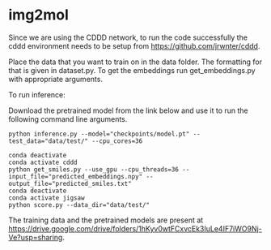 # img2mol


Since we are using the CDDD network, to run the code successfully the cddd environment needs to be setup
from https://github.com/jrwnter/cddd.


Place the data that you want  to train on in the data folder. The formatting for that is given in dataset.py. To get the embeddings run get_embeddings.py with appropriate arguments.


To  run inference:

Download the pretrained model from the link below and use it to run the following command line arguments.

```
python inference.py --model="checkpoints/model.pt" --test_data="data/test/" --cpu_cores=36

conda deactivate
conda activate cddd
python get_smiles.py --use_gpu --cpu_threads=36 --input_file="predicted_embeddings.npy" --output_file="predicted_smiles.txt"
conda deactivate
conda activate jigsaw 
python score.py --data_dir="data/test/"
```

The training data and the pretrained models are present at https://drive.google.com/drive/folders/1hKyv0wtFCxvcEk3IuLe4IF7iWO9Nj-Ve?usp=sharing.
